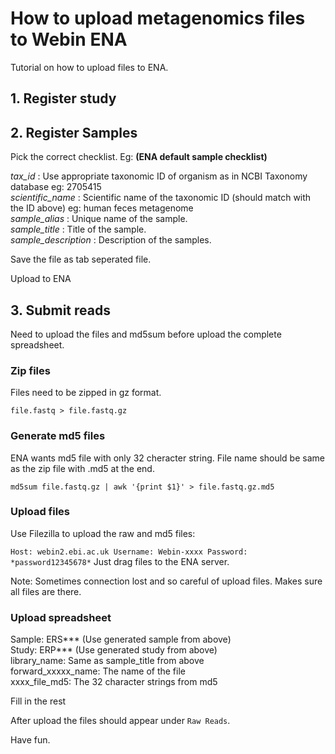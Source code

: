 # How to upload metagenomics files to Webin ENA

Tutorial on how to upload files to ENA.


## 1. Register study


## 2. Register Samples

Pick the correct checklist. Eg: **(ENA default sample checklist)**

*tax_id* : Use appropriate taxonomic ID of organism as in NCBI Taxonomy database
eg: 2705415  
*scientific_name* : Scientific name of the taxonomic ID (should match with the ID above)
eg: human feces metagenome  
*sample_alias* : Unique name of the sample.  
*sample_title* : Title of the sample.  
*sample_description* : Description of the samples.  

Save the file as tab seperated file.  

Upload to ENA

## 3. Submit reads

Need to upload the files and md5sum before upload the complete spreadsheet.

### Zip files
Files need to be zipped in gz format.

`file.fastq > file.fastq.gz`

### Generate md5 files

ENA wants md5 file with only 32 cheracter string.
File name should be same as the zip file with .md5 at the end.

`md5sum file.fastq.gz | awk '{print $1}' > file.fastq.gz.md5 `

### Upload files

Use Filezilla to upload the raw and md5 files:

`
Host: webin2.ebi.ac.uk
Username: Webin-xxxx
Password: *password12345678*
`
Just drag files to the ENA server.  

Note: Sometimes connection lost and so careful of upload files.
Makes sure all files are there.

### Upload spreadsheet

Sample: ERS*** (Use generated sample from above)  
Study: ERP*** (Use generated study from above)  
library_name: Same as sample_title from above  
forward_xxxxx_name: The name of the file  
xxxx_file_md5: The 32 character strings from md5  

Fill in the rest

After upload the files should appear under `Raw Reads`.


Have fun.

